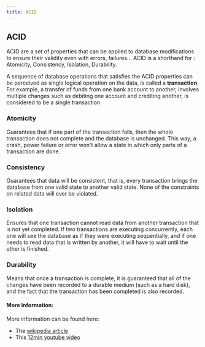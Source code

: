 ```yaml
---
title: ACID
---
```

## ACID
ACID are a set of properties that can be applied to database modifications to ensure their validity even with errors, failures...
ACID is a shorthand for : Atomicity, Consistency, Isolation, Durability. 

A sequence of database operations that satisfies the ACID properties can be perceived as single logical operation on the data, is called a **transaction**. For example, a transfer of funds from one bank account to another, involves multiple changes such as debiting one account and crediting another, is considered to be a single transaction

### Atomicity
Guarantees that if one part of the transaction fails, then the whole transaction does not complete and the database is unchanged. This way, a crash, power failure or error won't allow a state in which only parts of a transaction are done.

### Consistency
Guarantees that  data will be consistent, that is, every transaction brings the database from one valid state to another valid state. None of the constraints on related data will ever be violated.

### Isolation
Ensures that one transaction cannot read data from another transaction that is not yet completed. If two transactions are executing concurrently, each one will see the database as if they were executing sequentially, and if one needs to read data that is written by another, it will have to wait until the other is finished.

### Durability 
Means that once a transaction is complete, it is guaranteed that all of the changes have been recorded to a durable medium (such as a hard disk), and the fact that the transaction has been completed is also recorded.

#### More Information:
More information can be found here:
* The [wikipedia article](https://en.wikipedia.org/wiki/ACID)
* This [12min youtube video](https://www.youtube.com/watch?v=LSB4eceRsw8)



